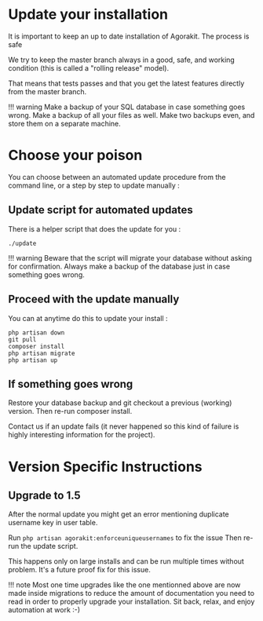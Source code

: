 # Update your installation
It is important to keep an up to date installation of Agorakit. The process is safe

We try to keep the master branch always in a good, safe, and working condition (this is called a "rolling release" model).

That means that tests passes and that you get the latest features directly from the master branch.

!!! warning 
    Make a backup of your SQL database in case something goes wrong. Make a backup of all your files as well. Make two backups even, and store them on a separate machine.

# Choose your poison
You can choose between an automated update procedure from the command line, or a step by step to update manually :

## Update script for automated updates
There is a helper script that does the update for you :

```
./update
```

!!! warning
    Beware that the script will migrate your database without asking for confirmation. Always make a backup of the database just in case something goes wrong.


## Proceed with the update manually
You can at anytime do this to update your install :

```
php artisan down
git pull
composer install
php artisan migrate
php artisan up
```


## If something goes wrong
Restore your database backup and git checkout a previous (working) version. Then re-run composer install.

Contact us if an update fails (it never happened so this kind of failure is highly interesting information for the project).

# Version Specific Instructions
## Upgrade to 1.5
After the normal update you might get an error mentioning duplicate username key in user table.

Run `php artisan agorakit:enforceuniqueusernames` to fix the issue
Then re-run the update script.

This happens only on large installs and can be run multiple times without problem. It's a future proof fix for this issue.

!!! note
    Most one time upgrades like the one mentionned above are now made inside migrations to reduce the amount of documentation you need to read in order to properly upgrade your installation. Sit back, relax, and enjoy automation at work :-)
